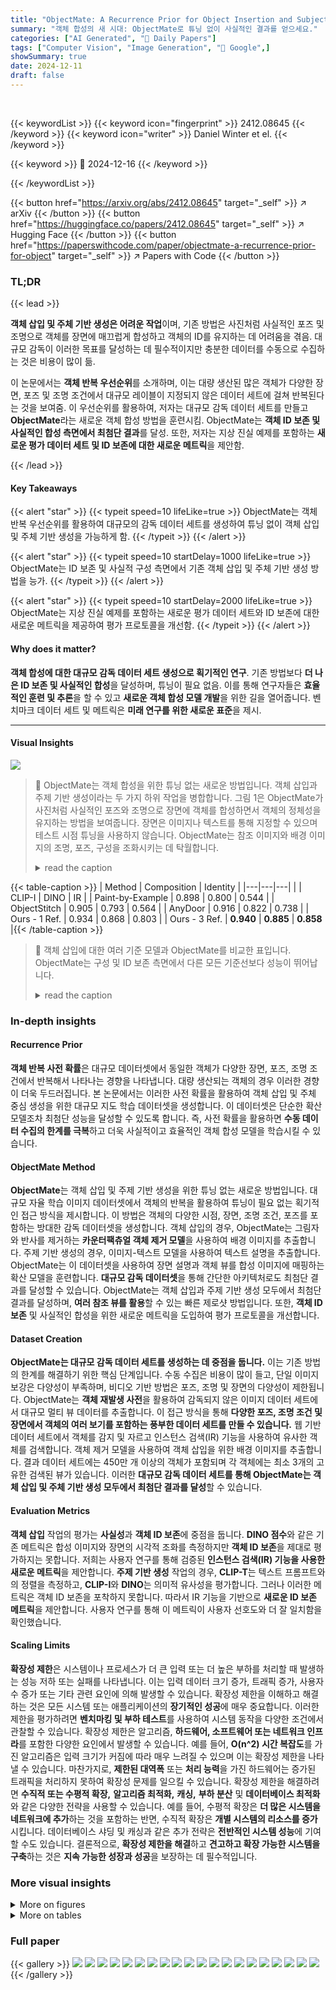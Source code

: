 ```yaml
---
title: "ObjectMate: A Recurrence Prior for Object Insertion and Subject-Driven Generation"
summary: "객체 합성의 새 시대: ObjectMate로 튜닝 없이 사실적인 결과를 얻으세요."
categories: ["AI Generated", "🤗 Daily Papers"]
tags: ["Computer Vision", "Image Generation", "🏢 Google",]
showSummary: true
date: 2024-12-11
draft: false
---
```


<br>

{{< keywordList >}}
{{< keyword icon="fingerprint" >}} 2412.08645 {{< /keyword >}}
{{< keyword icon="writer" >}} Daniel Winter et el. {{< /keyword >}}
 
{{< keyword >}} 🤗 2024-12-16 {{< /keyword >}}
 
{{< /keywordList >}}

{{< button href="https://arxiv.org/abs/2412.08645" target="_self" >}}
↗ arXiv
{{< /button >}}
{{< button href="https://huggingface.co/papers/2412.08645" target="_self" >}}
↗ Hugging Face
{{< /button >}}
{{< button href="https://paperswithcode.com/paper/objectmate-a-recurrence-prior-for-object" target="_self" >}}
↗ Papers with Code
{{< /button >}}




### TL;DR


{{< lead >}}

**객체 삽입 및 주체 기반 생성은 어려운 작업**이며, 기존 방법은 사진처럼 사실적인 포즈 및 조명으로 객체를 장면에 매끄럽게 합성하고 객체의 ID를 유지하는 데 어려움을 겪음. 대규모 감독이 이러한 목표를 달성하는 데 필수적이지만 충분한 데이터를 수동으로 수집하는 것은 비용이 많이 듦.

이 논문에서는 **객체 반복 우선순위**를 소개하며, 이는 대량 생산된 많은 객체가 다양한 장면, 포즈 및 조명 조건에서 대규모 레이블이 지정되지 않은 데이터 세트에 걸쳐 반복된다는 것을 보여줌. 이 우선순위를 활용하여, 저자는 대규모 감독 데이터 세트를 만들고 **ObjectMate**라는 새로운 객체 합성 방법을 훈련시킴. ObjectMate는 **객체 ID 보존 및 사실적인 합성 측면에서 최첨단 결과**를 달성. 또한, 저자는 지상 진실 예제를 포함하는 **새로운 평가 데이터 세트 및 ID 보존에 대한 새로운 메트릭**을 제안함.

{{< /lead >}}


#### Key Takeaways

{{< alert "star" >}}
{{< typeit speed=10 lifeLike=true >}} ObjectMate는 객체 반복 우선순위를 활용하여 대규모의 감독 데이터 세트를 생성하여 튜닝 없이 객체 삽입 및 주체 기반 생성을 가능하게 함. {{< /typeit >}}
{{< /alert >}}

{{< alert "star" >}}
{{< typeit speed=10 startDelay=1000 lifeLike=true >}} ObjectMate는 ID 보존 및 사실적 구성 측면에서 기존 객체 삽입 및 주체 기반 생성 방법을 능가. {{< /typeit >}}
{{< /alert >}}

{{< alert "star" >}}
{{< typeit speed=10 startDelay=2000 lifeLike=true >}} ObjectMate는 지상 진실 예제를 포함하는 새로운 평가 데이터 세트와 ID 보존에 대한 새로운 메트릭을 제공하여 평가 프로토콜을 개선함. {{< /typeit >}}
{{< /alert >}}

#### Why does it matter?
**객체 합성에 대한 대규모 감독 데이터 세트 생성으로 획기적인 연구**. 기존 방법보다 **더 나은 ID 보존 및 사실적인 합성**을 달성하며, 튜닝이 필요 없음. 이를 통해 연구자들은 **효율적인 훈련 및 추론**을 할 수 있고 **새로운 객체 합성 모델 개발**을 위한 길을 열어줍니다. 벤치마크 데이터 세트 및 메트릭은 **미래 연구를 위한 새로운 표준**을 제시.

------
#### Visual Insights



![](https://arxiv.org/html/2412.08645/x2.png)

> 🔼 ObjectMate는 객체 합성을 위한 튜닝 없는 새로운 방법입니다. 객체 삽입과 주제 기반 생성이라는 두 가지 하위 작업을 병합합니다. 그림 1은 ObjectMate가 사진처럼 사실적인 포즈와 조명으로 장면에 객체를 합성하면서 객체의 정체성을 유지하는 방법을 보여줍니다. 장면은 이미지나 텍스트를 통해 지정할 수 있으며 테스트 시점 튜닝을 사용하지 않습니다. ObjectMate는 참조 이미지와 배경 이미지의 조명, 포즈, 구성을 조화시키는 데 탁월합니다.
> <details>
> <summary>read the caption</summary>
> Figure 1: Our method composes objects into scenes with photorealistic pose and lighting, while preserving their identity. The scene can be specified via an image or text. We do not use test-time tuning.
> </details>





{{< table-caption >}}
| Method | Composition | Identity | 
|---|---|---| 
| | CLIP-I | DINO | IR |
| Paint-by-Example | 0.898 | 0.800 | 0.544 |
| ObjectStitch | 0.905 | 0.793 | 0.564 |
| AnyDoor | 0.916 | 0.822 | 0.738 |
| Ours - 1 Ref. | 0.934 | 0.868 | 0.803 |
| Ours - 3 Ref. | **0.940** | **0.885** | **0.858** |{{< /table-caption >}}

> 🔼 객체 삽입에 대한 여러 기준 모델과 ObjectMate를 비교한 표입니다. ObjectMate는 구성 및 ID 보존 측면에서 다른 모든 기준선보다 성능이 뛰어납니다.
> <details>
> <summary>read the caption</summary>
> Table 1: Object insertion: baseline comparison. Our method achieves better composition and identity preservation.
> </details>





### In-depth insights


#### Recurrence Prior
**객체 반복 사전 확률**은 대규모 데이터셋에서 동일한 객체가 다양한 장면, 포즈, 조명 조건에서 반복해서 나타나는 경향을 나타냅니다. 대량 생산되는 객체의 경우 이러한 경향이 더욱 두드러집니다. 본 논문에서는 이러한 사전 확률을 활용하여 객체 삽입 및 주체 중심 생성을 위한 대규모 지도 학습 데이터셋을 생성합니다. 이 데이터셋은 단순한 확산 모델조차 최첨단 성능을 달성할 수 있도록 합니다. 즉, 사전 확률을 활용하면 **수동 데이터 수집의 한계를 극복**하고 더욱 사실적이고 효율적인 객체 합성 모델을 학습시킬 수 있습니다.

#### ObjectMate Method
**ObjectMate**는 객체 삽입 및 주제 기반 생성을 위한 튜닝 없는 새로운 방법입니다. 대규모 자율 학습 이미지 데이터셋에서 객체의 반복을 활용하여 튜닝이 필요 없는 획기적인 접근 방식을 제시합니다. 이 방법은 객체의 다양한 시점, 장면, 조명 조건, 포즈를 포함하는 방대한 감독 데이터셋을 생성합니다. 객체 삽입의 경우, ObjectMate는 그림자와 반사를 제거하는 **카운터팩츄얼 객체 제거 모델**을 사용하여 배경 이미지를 추출합니다. 주제 기반 생성의 경우, 이미지-텍스트 모델을 사용하여 텍스트 설명을 추출합니다. ObjectMate는 이 데이터셋을 사용하여 장면 설명과 객체 뷰를 합성 이미지에 매핑하는 확산 모델을 훈련합니다. **대규모 감독 데이터셋**을 통해 간단한 아키텍처로도 최첨단 결과를 달성할 수 있습니다. ObjectMate는 객체 삽입과 주제 기반 생성 모두에서 최첨단 결과를 달성하며, **여러 참조 뷰를 활용**할 수 있는 빠른 제로샷 방법입니다. 또한, **객체 ID 보존** 및 사실적인 합성을 위한 새로운 메트릭을 도입하여 평가 프로토콜을 개선합니다.

#### Dataset Creation
**ObjectMate는 대규모 감독 데이터 세트를 생성하는 데 중점을 둡니다.** 이는 기존 방법의 한계를 해결하기 위한 핵심 단계입니다. 수동 수집은 비용이 많이 들고, 단일 이미지 보강은 다양성이 부족하며, 비디오 기반 방법은 포즈, 조명 및 장면의 다양성이 제한됩니다. ObjectMate는 **객체 재발생 사전**을 활용하여 감독되지 않은 이미지 데이터 세트에서 대규모 멀티 뷰 데이터를 추출합니다. 이 접근 방식을 통해 **다양한 포즈, 조명 조건 및 장면에서 객체의 여러 보기를 포함하는 풍부한 데이터 세트를 만들 수 있습니다.** 웹 기반 데이터 세트에서 객체를 감지 및 자르고 인스턴스 검색(IR) 기능을 사용하여 유사한 객체를 검색합니다. 객체 제거 모델을 사용하여 객체 삽입을 위한 배경 이미지를 추출합니다. 결과 데이터 세트에는 450만 개 이상의 객체가 포함되며 각 객체에는 최소 3개의 고유한 검색된 뷰가 있습니다. 이러한 **대규모 감독 데이터 세트를 통해 ObjectMate는 객체 삽입 및 주체 기반 생성 모두에서 최첨단 결과를 달성**할 수 있습니다.

#### Evaluation Metrics
**객체 삽입** 작업의 평가는 **사실성**과 **객체 ID 보존**에 중점을 둡니다. **DINO 점수**와 같은 기존 메트릭은 합성 이미지와 장면의 시각적 조화를 측정하지만 **객체 ID 보존**을 제대로 평가하지는 못합니다. 저희는 사용자 연구를 통해 검증된 **인스턴스 검색(IR) 기능을 사용한 새로운 메트릭**을 제안합니다. **주제 기반 생성** 작업의 경우, **CLIP-T**는 텍스트 프롬프트와의 정렬을 측정하고, **CLIP-I**와 **DINO**는 의미적 유사성을 평가합니다. 그러나 이러한 메트릭은 객체 ID 보존을 포착하지 못합니다. 따라서 IR 기능을 기반으로 **새로운 ID 보존 메트릭**을 제안합니다. 사용자 연구를 통해 이 메트릭이 사용자 선호도와 더 잘 일치함을 확인했습니다.

#### Scaling Limits
**확장성 제한**은 시스템이나 프로세스가 더 큰 입력 또는 더 높은 부하를 처리할 때 발생하는 성능 저하 또는 실패를 나타냅니다. 이는 입력 데이터 크기 증가, 트래픽 증가, 사용자 수 증가 또는 기타 관련 요인에 의해 발생할 수 있습니다. 확장성 제한을 이해하고 해결하는 것은 모든 시스템 또는 애플리케이션의 **장기적인 성공**에 매우 중요합니다. 이러한 제한을 평가하려면 **벤치마킹 및 부하 테스트**를 사용하여 시스템 동작을 다양한 조건에서 관찰할 수 있습니다. 확장성 제한은 알고리즘, **하드웨어, 소프트웨어 또는 네트워크 인프라**를 포함한 다양한 요인에서 발생할 수 있습니다. 예를 들어, **O(n^2) 시간 복잡도**를 가진 알고리즘은 입력 크기가 커짐에 따라 매우 느려질 수 있으며 이는 확장성 제한을 나타낼 수 있습니다. 마찬가지로, **제한된 대역폭** 또는 **처리 능력**을 가진 하드웨어는 증가된 트래픽을 처리하지 못하여 확장성 문제를 일으킬 수 있습니다. 확장성 제한을 해결하려면 **수직적 또는 수평적 확장,** **알고리즘 최적화,** **캐싱,** **부하 분산** 및 **데이터베이스 최적화**와 같은 다양한 전략을 사용할 수 있습니다. 예를 들어, 수평적 확장은 **더 많은 시스템을 네트워크에 추가**하는 것을 포함하는 반면, 수직적 확장은 **개별 시스템의 리소스를 증가**시킵니다. 데이터베이스 샤딩 및 캐싱과 같은 추가 전략은 **전반적인 시스템 성능**에 기여할 수도 있습니다. 결론적으로, **확장성 제한을 해결**하고 **견고하고 확장 가능한 시스템을 구축**하는 것은 **지속 가능한 성장과 성공**을 보장하는 데 필수적입니다.


### More visual insights

<details>
<summary>More on figures
</summary>


![](https://arxiv.org/html/2412.08645/x3.png)

> 🔼 이 그림은 서로 다른 특징 추출 모델을 사용한 이미지 검색 결과를 비교합니다. 오른쪽의 DINO 특징을 사용한 검색은 의미적으로 유사한 객체들을 찾아내지만(예: 축구공, 농구공), 가운데의 인스턴스 검색(IR) 특징을 사용한 검색은 동일한 객체의 다른 이미지들을 찾아냅니다. 즉, IR 특징은 객체의 종류가 아닌 객체의 개별적인 identity를 구분하여 검색합니다. 논문에서는 객체 삽입 과제에서 identity 보존을 위해 IR 특징이 중요하다고 주장합니다.
> <details>
> <summary>read the caption</summary>
> Figure 2: Retrieval feature comparison. Retrieval with DINO features (right) produces semantic matches, while instance retrieval features [51] (middle) find identical objects.
> </details>



![](https://arxiv.org/html/2412.08645/x4.png)

> 🔼 (a) 검색 정밀도 대 유사성 임계값. 0.93의 임계값은 70%의 정밀도를 산출합니다. 검색 정밀도는 검색된 이웃 중 실제로 동일한 객체인 이웃의 비율입니다. 유사도 점수는 객체의 IR 임베딩 간의 코사인 유사도입니다. 본 논문에서는 0.93의 임계값을 사용하여 검색된 객체와 주어진 객체 사이의 최소 유사도를 보장합니다. 0.93보다 낮은 값은 일반적으로 서로 다른 객체를 나타내는 반면, 0.975보다 높은 값은 종종 거의 중복된 객체를 나타냅니다. 따라서 유사도 값이 0.93에서 0.975 사이인 객체 쌍을 유지합니다.
> <details>
> <summary>read the caption</summary>
> (a)
> </details>



![](https://arxiv.org/html/2412.08645/x5.png)

> 🔼 이 그림은 객체와 그 3개의 최근접 이웃 간의 유사성 점수 분포를 보여주고, 범례는 [0.93, 0.975] 범위 내에 있는 객체의 비율을 나타냅니다. 이 그래프는 WebLI, COCO, Open Images 데이터셋에서 검색된 객체들에 대한 유사성 점수 분포를 보여줍니다. 대부분의 객체가 높은 유사성 점수를 가지고 있어 객체 반복 사전의 타당성을 뒷받침합니다. 즉, 많은 일상적인 객체들이 다양한 장면, 포즈, 조명 조건에서 대규모 인터넷 기반 데이터셋에 걸쳐 반복적으로 나타납니다.
> <details>
> <summary>read the caption</summary>
> (b)
> </details>



![](https://arxiv.org/html/2412.08645/x6.png)

> 🔼 WebLI 데이터셋의 크기가 증가함에 따라 재발생 객체의 비율도 초선형적으로 증가하는 것을 보여줍니다. 즉, 데이터셋 크기가 클수록 객체 재발생 비율이 높아진다는 것을 의미합니다.
> <details>
> <summary>read the caption</summary>
> (c)
> </details>



![](https://arxiv.org/html/2412.08645/x7.png)

> 🔼 이 그림은 객체 반복 발생 사전에 대한 분석을 보여줍니다. (a)는 유사도 임계값에 따른 검색 정밀도를 나타냅니다. 임계값 0.93에서 정밀도 70%를 달성합니다. (b)는 3개의 데이터셋(COCO, Open Images, WebLI)에서 객체와 3개의 최근접 이웃 간의 유사도 점수 분포를 보여주며, 범례는 [0.93, 0.975] 범위 내 객체의 비율을 나타냅니다. (c)는 WebLI의 서브셋 크기가 커짐에 따라 이 범위 내 객체의 비율이 초선형적으로 증가함을 보여줍니다. 즉, 데이터셋의 크기가 클수록 동일한 객체의 다양한 보기를 더 많이 찾을 수 있음을 의미합니다.
> <details>
> <summary>read the caption</summary>
> Figure 3: Object recurrence analysis: (a) Retrieval precision vs. similarity threshold. A threshold of 0.930.930.930.93 yields 70%percent70~{}70\%70 % precision. (b) Similarity score distribution for 3 datasets between an object and its 3 nearest neighbors. The legend shows the percentage of objects within the range of [0.93,0.975]0.930.975[0.93,0.975][ 0.93 , 0.975 ]. (c) The percentage of objects in this range grows super-linearly as we use larger subsets of WebLI.
> </details>



![](https://arxiv.org/html/2412.08645/x8.png)

> 🔼 이 그림은 WebLI 데이터셋에서 최소 3번 이상 검색된 일상적인 물체들의 비율을 보여줍니다. 냉장고, 비행기, 농구공, 축구공, 천장 선풍기, 헬멧, 자동차, 오토바이, 풍선, 와인 잔, 노트북, 마스크와 같은 대량 생산되는 물체들이 높은 재발생률을 보이는 것을 알 수 있습니다. 이는 이러한 물체들이 다양한 장면, 포즈, 조명 조건에서 여러 이미지에 걸쳐 반복적으로 나타나는 것을 의미하며, 이러한 특징을 객체 재발생 사전 지식으로 활용하여 객체 삽입 및 주체 기반 생성을 위한 대규모 학습 데이터셋을 생성할 수 있습니다.
> <details>
> <summary>read the caption</summary>
> Figure 4: Recurring mass-produced objects. Percentage of instances within classes of everyday objects with at least 3 retrieved recurrences in WebLI.
> </details>



![](https://arxiv.org/html/2412.08645/x9.png)

> 🔼 대규모 레이블이 없는 이미지 데이터셋에서 객체 감지 모델을 사용하여 높은 신뢰도로 감지된 객체들을 잘라냅니다. 그런 다음, 인스턴스 검색(IR) 특징 유사도를 기반으로 kNN을 추출하고, 객체 제거 모델을 적용하여 배경 이미지를 생성합니다. 이러한 과정을 통해 지도 학습 데이터셋을 구축합니다.
> <details>
> <summary>read the caption</summary>
> Figure 5: Creating a supervised dataset. For each unlabeled image, we detect and crop objects with high detection confidence. Next, we extract the kNN of these objects based on IR feature similarity. To generate the background image, we apply an object removal model.
> </details>



![](https://arxiv.org/html/2412.08645/x10.png)

> 🔼 ObjectMate는 수정되지 않은 표준 UNet 아키텍처를 사용합니다. 입력은 3개의 참조 이미지와 노이즈가 있는 대상 이미지로 구성된 2x2 그리드입니다. 손실은 대상 이미지 픽셀에 대해서만 계산됩니다. 객체 삽입의 경우 마스크와 배경을 채널 축을 따라 연결합니다. 다시 말해, 이미지 합성을 위한 ObjectMate의 아키텍처는 2x2 입력 그리드가 있는 UNet으로 구성되며, 여기서 3개의 셀에는 참조 이미지가 포함되고 나머지 셀에는 노이즈가 있는 대상 이미지가 포함됩니다. 손실 함수는 대상 이미지의 픽셀 값과 생성된 이미지의 픽셀 값 차이를 계산하는 L2 손실입니다. 객체 삽입 작업의 경우, 장면 설명 S에는 배경 이미지와 마스크가 포함됩니다. 배경 이미지는 객체가 제거된 원본 이미지이고, 마스크는 삽입될 객체의 위치를 나타냅니다. 이러한 입력은 노이즈가 있는 이미지와 함께 UNet에 입력됩니다.
> <details>
> <summary>read the caption</summary>
> Figure 6: Architecture. We use an unmodified standard UNet. The input is a 2×2222\times 22 × 2 grid of 3 reference images and a noisy target image. We calculate the loss only for the target image pixels. In object insertion, we concatenate the mask and background along the channel axis.
> </details>



![](https://arxiv.org/html/2412.08645/x11.png)

> 🔼 ObjectMate 객체 삽입 결과는 참조 이미지의 객체를 다양한 배경에 합성한 결과를 보여줍니다.  ObjectMate는 객체의 고유한 특징(예: 모양, 색상)을 유지하면서 배경의 조명과 포즈에 맞춰 자연스럽게 합성합니다. 비교 모델들(PbE, ObjectStich, AnyDoor)은 객체의 특징을 유지하는 데 어려움을 겪거나, 배경과의 조화가 부자연스러운 것을 확인할 수 있습니다. 특히 ObjectMate는 여러 장의 참조 이미지(3 Refs)를 사용할 경우 더욱 정확하고 사실적인 합성 결과를 생성합니다. 마지막 열의 'Ground Truth'는 사진 촬영을 통해 직접 만든 실제 합성 이미지로, ObjectMate 결과의 사실성을 입증합니다.
> <details>
> <summary>read the caption</summary>
> Figure 7: Object insertion results. Our method better harmonizes the pose and lighting with the scene while preserving object identity.
> </details>



![](https://arxiv.org/html/2412.08645/x12.png)

> 🔼 ObjectMate는 텍스트 프롬프트와 3개의 참조 이미지를 사용하여 객체를 새로운 장면에 합성합니다. 예를 들어, '밀밭을 배경으로 한 오리 인형', '자갈길 위의 오리 인형', '숲 속 보라색 깔개 위의 오리 인형', '물 위에 떠 있는 오리 인형', '정글 속 오리 인형'과 같은 프롬프트를 사용하여 오리 인형을 다양한 장면에 합성한 결과를 보여줍니다. ObjectMate는 테스트 타임 튜닝 없이도 고품질의 결과물을 생성합니다.
> <details>
> <summary>read the caption</summary>
> Figure 8: Subject-driven generation results. ObjectMate can composite the object into the scene given 3 reference views and a prompt describing the scene. Our method does not require test-time tuning.
> </details>



![](https://arxiv.org/html/2412.08645/x13.png)

> 🔼 이 그림은 ObjectMate 모델이 공개적으로 사용 가능한 데이터셋과 특징 추출기를 사용하여 학습되었을 때의 성능을 보여줍니다. IR 특징을 기반으로 한 데이터를 사용한 결과, CLIP 및 DINO를 사용한 것보다 우수한 성능을 보였습니다. 이는 공개적으로 이용 가능한 데이터셋과 특징 추출기를 사용하더라도 강력한 성능을 달성할 수 있음을 시사합니다.
> <details>
> <summary>read the caption</summary>
> Figure 9: Open features and data. Using data based on IR features outperforms CLIP and DINO. Public datasets and feature encoders achieve strong performance.
> </details>



![](https://arxiv.org/html/2412.08645/x14.png)

> 🔼 이 그래프는 비지도 학습 데이터셋 크기가 객체 삽입 메트릭에 미치는 영향을 보여줍니다. 객체의 ID 보존과 합성의 사실성 모두 데이터셋 크기가 커짐에 따라 향상되는 것을 알 수 있습니다. 특히 WebLI와 같이 수십억 개의 이미지를 포함하는 대규모 데이터셋은 최상의 결과를 가져옵니다. 이는 객체 반복 사전의 효과를 보여주는 것으로, 더 큰 데이터셋에는 더 다양한 장면, 포즈, 조명 조건에서 동일한 객체의 여러 뷰가 포함되어 있음을 시사합니다.
> <details>
> <summary>read the caption</summary>
> Figure 10: Effect of dataset size on object insertion metrics. Larger unsupervised datasets yield better results.
> </details>



![](https://arxiv.org/html/2412.08645/x15.png)

> 🔼 이 그림은 주제 기반 생성 모델의 아키텍처를 보여줍니다. 텍스트 인코더는 텍스트 프롬프트를 처리하고 교차 주의 레이어를 통해 UNet 아키텍처에 통합합니다. UNet은 노이즈가 있는 이미지를 입력으로 받아 노이즈 제거된 대상 이미지를 출력합니다. 훈련 과정에서 참조 이미지는 사용되지 않습니다.
> <details>
> <summary>read the caption</summary>
> Figure 11: Subject-driven generation model’s architecture.
> </details>



![](https://arxiv.org/html/2412.08645/x16.png)

> 🔼 사용자 연구 설문지의 스크린샷입니다. 참가자에게는 참조 이미지와 프롬프트가 주어지며, 두 이미지 중 어떤 이미지가 참조와 더 유사하고 프롬프트와 더 일치하는지 질문합니다.
> <details>
> <summary>read the caption</summary>
> Figure 12: A screenshot of the user study questionnaire.
> </details>



![](https://arxiv.org/html/2412.08645/x17.png)

> 🔼 이 그림은 논문에서 제안하는 객체 삽입 벤치마크 데이터셋 생성 과정을 보여주는 예시입니다. 4개의 이미지로 구성된 쿼드플렛에서 하나의 이미지는 정답 이미지(ground truth)로 사용되고, 나머지 3개의 이미지는 참조 이미지(reference images)로 활용됩니다. 정답 이미지는 객체가 배경에 합성된 최종 결과물이며, 참조 이미지는 합성할 객체의 다양한 모습을 보여줍니다. 이러한 구성을 통해 객체 삽입 모델은 참조 이미지를 기반으로 다양한 배경에 객체를 사실적으로 합성하는 방법을 학습할 수 있습니다.
> <details>
> <summary>read the caption</summary>
> Figure 13: Example of a quadruplet from out test set. From each quadruplet we extract 4 samples, where one object is used as the ground truth and the remaining 3 serve as the reference condition.
> </details>



![](https://arxiv.org/html/2412.08645/x18.png)

> 🔼 객체 삽입 작업에서 인스턴스 검색(IR) 기능의 중요성에 대한 절제 연구 결과를 보여줍니다. CLIP 또는 DINO 기능을 사용하는 경우 객체 ID를 유지하기 어렵지만 특수화된 IR 기능을 사용하면 훨씬 더 나은 결과를 얻을 수 있으며 공개적으로 사용 가능한 IR 모델 [51]은 내부 모델과 비슷한 성능을 보입니다.
> <details>
> <summary>read the caption</summary>
> Figure 14: Ablation study on the importance of IR features for object insertion. Using CLIP or DINO features for instance retrieval during object insertion training is insufficient to achieve identity preservation. Using specialized instance-retrieval (IR) features achieve much stronger results. In addition, the publicly available IR model from [51] is comparable to our internal model.
> </details>



![](https://arxiv.org/html/2412.08645/x19.png)

> 🔼 이 그림은 주제 기반 생성에서 IR 기능의 중요성에 대한 절제 연구 결과를 보여줍니다. IR로 표시된 주제 생성 모델은 DINO 기반 검색으로 훈련된 모델에 비해 우수한 ID 보존을 보여줍니다. 즉, IR 기반 모델은 물체의 세부적인 시각적 특징을 더 잘 유지합니다. DINO 기반 검색 모델은 시맨틱 유사성에 따라 검색하므로 생성된 이미지의 객체가 참조 이미지와 시각적으로 다를 수 있습니다. 반면, IR 기반 모델은 동일한 객체의 여러 보기를 검색하므로 생성된 이미지가 참조 이미지와 시각적으로 일치할 가능성이 높습니다.
> <details>
> <summary>read the caption</summary>
> Figure 15: Ablation study on the importance of IR features for subject generation. Our subject generation model, denoted as IR, demonstrates superior identity preservation compared to a model trained using DINO-based retrievals.
> </details>



![](https://arxiv.org/html/2412.08645/x20.png)

> 🔼 이 그림은 다양한 데이터 소스를 사용하여 훈련된 모델의 성능을 비교한 ablation study 결과를 보여줍니다. 공개적으로 사용 가능한 IR 특징을 사용하여 Open Images 데이터셋으로 훈련된 모델과 웹에서 수집한 데이터셋을 내부 IR 모델로 훈련한 모델 모두 최신 객체 삽입 모델인 AnyDoor보다 성능이 뛰어났습니다.
> <details>
> <summary>read the caption</summary>
> Figure 16: Ablation study on data sources. We compare the effectiveness of different data sources for training. Training on Open Images with publicly available IR features and on a web-scraped dataset using our internal IR model both outperform the current state-of-the-art insertion model, AnyDoor.
> </details>



![](https://arxiv.org/html/2412.08645/x21.png)

> 🔼 ObjectMate는 객체 삽입을 위한 새로운 접근 방식으로, ObjectDrop과 유사한 모델과 비교됩니다. ObjectDrop은 객체를 새 장면에 붙여넣기만 하고 그림자와 반사만 생성하지만 객체의 포즈나 조명을 조정하지는 않습니다. 반면, ObjectMate는 객체의 포즈와 조명을 장면에 맞춰 사실적으로 조화시키는 기능이 있습니다. 그림에서 ObjectMate는 카운터팩츄얼 모델과 달리 객체를 장면에 자연스럽게 통합하는 것을 보여줍니다.
> <details>
> <summary>read the caption</summary>
> Figure 17: Comparison with counterfactual object insertion. We compare to a model similar ObjectDrop. Our model is able to realistically harmonize the object’s pose and lighting, while the counterfactual model pastes the object without adjustments.
> </details>



![](https://arxiv.org/html/2412.08645/x22.png)

> 🔼 ObjectMate의 객체 삽입 결과를 야생 이미지에서 추가적으로 보여줍니다. ObjectMate는 다양한 객체와 배경 장면에 대해 사실적이고 자연스러운 합성 결과를 생성합니다. 참조 객체의 포즈와 조명이 배경과 잘 어울리도록 조정됩니다.
> <details>
> <summary>read the caption</summary>
> Figure 18: Additional in-the-wild object insertion results.
> </details>



![](https://arxiv.org/html/2412.08645/x23.png)

> 🔼 ObjectMate가 SuTI와 비교한 결과입니다. ObjectMate는 피사체의 세부적인 부분을 더 잘 보존합니다. SuTI는 검색에 CLIP의 의미론적 특징을 사용하는 반면, ObjectMate는 특수화된 인스턴스 검색 특징을 사용합니다. 이로 인해 ObjectMate의 쌍 데이터가 동일성 보존에 더 적합합니다. SuTI의 결과는 SuTI의 논문에서 가져왔습니다. 여기서 SuTI는 5개의 참조를 사용하고 ObjectMate는 3개의 참조를 사용합니다.
> <details>
> <summary>read the caption</summary>
> Figure 19: Comparison with SuTI. Our method better preserves the fine details of the subjects. SuTI uses semantic features (CLIP) for retrieval, while we use specialized instance-retrieval features. This makes our paired data more suitable for identity preservation. Results of SuTI are taken from their manuscript. Here, SuTI uses 5 references, while we use 3.
> </details>



![](https://arxiv.org/html/2412.08645/x24.png)

> 🔼 ObjectMate 모델과 SuTI 모델을 비교한 결과입니다. ObjectMate 모델은 참조 이미지가 1장일 때와 3장일 때 모두 객체의 세부적인 부분을 더 잘 보존하는 것을 보여줍니다. SuTI의 결과는 해당 논문에서 가져왔습니다.
> <details>
> <summary>read the caption</summary>
> Figure 20: Comparison with SuTI. Our model demonstrates superior capability in preserving fine details of the object, regardless of whether 1 or 3 reference images are provided by the user. Results of SuTI are taken from their manuscript.
> </details>



![](https://arxiv.org/html/2412.08645/x25.png)

> 🔼 ObjectMate와 Instruct-Imagen을 비교한 결과입니다. ObjectMate는 그릇의 텍스트 장식과 같은 세부적인 부분을 더 잘 보존합니다. Instruct-Imagen은 SuTI와 유사한 데이터를 사용하며, 의미론적 클러스터링을 기반으로 합니다. Instruct-Imagen의 결과는 해당 논문에서 가져왔습니다. 그림에서 ObjectMate는 그릇에 쓰인 'Bon Appetit'이라는 문구를 잘 보존하는 반면, Instruct-Imagen은 텍스트 장식을 제대로 생성하지 못하는 것을 알 수 있습니다.
> <details>
> <summary>read the caption</summary>
> Figure 21: Comparison with Instruct-Imagen. Our method better preserves the fine details of the bowl (e.g., text decoration). Instruct-Imagen uses similar data to SuTI, which is based on semantic clustering. Results of Instruct-Imagen are taken from their manuscript.
> </details>



![](https://arxiv.org/html/2412.08645/x26.png)

> 🔼 ObjectMate는 일반적으로 동일한 객체의 세 가지 참조 이미지로 훈련되지만, 이 그림에서는 서로 다른 세 객체의 참조 이미지를 입력으로 제공하여 모델의 일반화 능력을 테스트합니다. 모델은 참조 이미지를 단일 객체로 합성하거나 세 객체를 개별적으로 생성하여 훈련 데이터를 넘어 일반화할 수 있음을 보여줍니다.
> <details>
> <summary>read the caption</summary>
> Figure 22: Creative application. We test the model’s generalization by providing it with three references of different objects. This setup represents a significant deviation from the training distribution, where the model received three references of the same object. Remarkably, the model demonstrates an ability to generalize beyond its training data by either synthesizing the references into a single unified object or generating the three objects separately.
> </details>



![](https://arxiv.org/html/2412.08645/x27.png)

> 🔼 (a) 검색 정밀도 대 유사성 임계값. 임계값 0.93은 70%의 정밀도를 제공합니다. 검색 정밀도는 유사성 임계값에 따라 달라지며, 검색된 객체의 비율은 임계값이 증가함에 따라 감소합니다. 회색 점선은 논문에서 선택한 최종 임계값과 그에 상응하는 정밀도를 나타냅니다. 이 그래프는 객체 반복 분석을 보여주고, 0.93의 임계값이 70%의 정밀도를 산출함을 보여줍니다.
> <details>
> <summary>read the caption</summary>
> (a)
> </details>



![](https://arxiv.org/html/2412.08645/x28.png)

> 🔼 이 그림은 객체와 그 3개의 최근접 이웃 간의 유사성 점수 분포를 세 가지 데이터셋(COCO, Open Images, WebLI)에 대해 보여줍니다. 범례는 [0.93, 0.975] 범위 내에 있는 객체의 백분율을 나타냅니다.
> <details>
> <summary>read the caption</summary>
> (b)
> </details>



![](https://arxiv.org/html/2412.08645/x29.png)

> 🔼 이 그림은 ObjectMate 모델의 한계점을 보여줍니다. (a)는 색상이나 모양과 같은 피사체의 속성을 변경해야 하는 시나리오에서 품질 변동이 발생할 수 있음을 보여줍니다. (b)는 훈련 데이터가 주로 실제 사진으로 구성되어 있기 때문에 프롬프트가 예술적 스타일을 지정할 때 모델이 가끔 그림 사진을 생성한다는 것을 보여줍니다. 즉, ObjectMate는 피사체의 정체성 보존에 중점을 두기 때문에 색상이나 모양 변경과 같은 속성 편집은 품질이 떨어질 수 있으며, 또한 학습 데이터의 특성상 그림과 같은 스타일의 이미지 생성에 어려움을 겪을 수 있습니다.
> <details>
> <summary>read the caption</summary>
> Figure 23: Limitations. (a) This study primarily focuses on preserving subject identity, which may result in quality variability in scenarios that require changing some of the subject’s properties, such as changes in color or shape. (b) Given that the training data is predominantly composed of real photographs, the model occasionally generates photos of paintings when the prompt specifies an artistic style.
> </details>



![](https://arxiv.org/html/2412.08645/x30.png)

> 🔼 이 그림은 논문에서 제안한 객체 삽입 벤치마크 데이터셋에 대한 추가적인 객체 삽입 비교 결과를 보여줍니다. 각 행은 다른 객체와 배경 장면을 나타내며, 각 열은 PbE, ObjectStitch, AnyDoor와 같은 기존 방법과 ObjectMate의 1개 레퍼런스 이미지, 3개 레퍼런스 이미지를 사용한 결과, 그리고 Ground Truth 이미지를 보여줍니다. 이 그림을 통해 ObjectMate가 다양한 객체와 배경에서 사실적인 객체 삽입 결과를 생성하고 기존 방법보다 Ground Truth에 더 가까운 결과를 생성함을 알 수 있습니다.
> <details>
> <summary>read the caption</summary>
> Figure 24: Additional object insertion comparisons on our benchmark with the provided ground truth.
> </details>



</details>




<details>
<summary>More on tables
</summary>


{{< table-caption >}}
| Task | CLIP-I | DINO | IR |
|---|---|---|---| 
| Subject Generation | 64.7% | 68.4% | **72.9%** |
| Object Insertion | 60.4% | 71.8% | **79.5%** |{{< /table-caption >}}
> 🔼 이 표는 주체 기반 생성(Subject-driven generation)에서 다양한 생성 모델의 성능을 비교합니다. 의미론적 유사성(CLIP-I, DINO)에서는 많은 모델들이 좋은 성능을 보이지만, 객체 일치(IR) 및 텍스트 프롬프트 정렬(CLIP-T)에서는 본 연구의 ObjectMate가 가장 우수한 성능을 나타냅니다.
> <details>
> <summary>read the caption</summary>
> Table 2: Subject-driven generation: baseline comparison. While many methods perform well on semantic similarity (CLIP-I, DINO), our method performs the best at identity presentation (IR) and alignment to the text prompt (CLIP-T).
> </details>

{{< table-caption >}}
| Dataset | # Images | # Objects | Detection type | 1 NN | 3 NNs |
|---|---|---|---|---|---| 
| COCO | 108,151 | 362,684 | Human annotations | 31,445 (8.7%) | 17,119 (4.7%) |
| Open Images | 1,743,042 | 8,067,907 | Human annotations | 471,091 (5.8%) | 64,991 (2.4%) |
| Web-based | 47,992,480 | 55,232,441 | Object detection model | 9,947,017 (18%) | 4,550,770 (8.2%) |{{< /table-caption >}}
> 🔼 사용자 응답 예측에서 다양한 유사도 측정 지표(CLIP-I, DINO, IR)의 정확도를 비교한 표입니다. IR 지표가 가장 정확한 것으로 나타났습니다.
> <details>
> <summary>read the caption</summary>
> Table 3: Identity metric comparison. Accuracy of metrics in predicting user responses. IR is the most accurate.
> </details>

</details>




### Full paper

{{< gallery >}}
<img src="paper_images/1.png" class="grid-w50 md:grid-w33 xl:grid-w25" />
<img src="paper_images/2.png" class="grid-w50 md:grid-w33 xl:grid-w25" />
<img src="paper_images/3.png" class="grid-w50 md:grid-w33 xl:grid-w25" />
<img src="paper_images/4.png" class="grid-w50 md:grid-w33 xl:grid-w25" />
<img src="paper_images/5.png" class="grid-w50 md:grid-w33 xl:grid-w25" />
<img src="paper_images/6.png" class="grid-w50 md:grid-w33 xl:grid-w25" />
<img src="paper_images/7.png" class="grid-w50 md:grid-w33 xl:grid-w25" />
<img src="paper_images/8.png" class="grid-w50 md:grid-w33 xl:grid-w25" />
<img src="paper_images/9.png" class="grid-w50 md:grid-w33 xl:grid-w25" />
<img src="paper_images/10.png" class="grid-w50 md:grid-w33 xl:grid-w25" />
<img src="paper_images/11.png" class="grid-w50 md:grid-w33 xl:grid-w25" />
<img src="paper_images/12.png" class="grid-w50 md:grid-w33 xl:grid-w25" />
<img src="paper_images/13.png" class="grid-w50 md:grid-w33 xl:grid-w25" />
<img src="paper_images/14.png" class="grid-w50 md:grid-w33 xl:grid-w25" />
<img src="paper_images/15.png" class="grid-w50 md:grid-w33 xl:grid-w25" />
<img src="paper_images/16.png" class="grid-w50 md:grid-w33 xl:grid-w25" />
<img src="paper_images/17.png" class="grid-w50 md:grid-w33 xl:grid-w25" />
<img src="paper_images/18.png" class="grid-w50 md:grid-w33 xl:grid-w25" />
<img src="paper_images/19.png" class="grid-w50 md:grid-w33 xl:grid-w25" />
<img src="paper_images/20.png" class="grid-w50 md:grid-w33 xl:grid-w25" />
{{< /gallery >}}